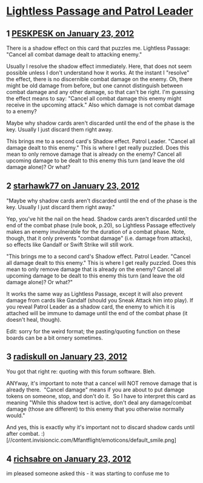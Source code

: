 # [Lightless Passage and Patrol Leader](https://community.fantasyflightgames.com/topic/59384-lightless-passage-and-patrol-leader/)

## 1 [PESKPESK on January 23, 2012](https://community.fantasyflightgames.com/topic/59384-lightless-passage-and-patrol-leader/?do=findComment&comment=583398)

There is a shadow effect on this card that puzzles me. Lightless Passage: "Cancel all combat damage dealt to attacking enemy."

Usually I resolve the shadow effect immediately. Here, that does not seem possible unless I don't understand how it works. At the instant I "resolve" the effect, there is no discernible combat damage on the enemy. Oh, there might be old damage from before, but one cannot distinguish between combat damage and any other damage, so that can't be right. I'm guessing the effect means to say: "Cancel all combat damage this enemy might receive in the upcoming attack." Also which damage is not combat damage to a enemy?

Maybe why shadow cards aren't discarded until the end of the phase is the key. Usually I just discard them right away.

This brings me to a second card's Shadow effect. Patrol Leader. "Cancel all damage dealt to this enemy." This is where I get really puzzled. Does this mean to only remove damage that is already on the enemy? Cancel all upcoming damage to be dealt to this enemy this turn (and leave the old damage alone)? Or what?
 

## 2 [starhawk77 on January 23, 2012](https://community.fantasyflightgames.com/topic/59384-lightless-passage-and-patrol-leader/?do=findComment&comment=583426)

"Maybe why shadow cards aren't discarded until the end of the phase is the key. Usually I just discard them right away."

Yep, you've hit the nail on the head. Shadow cards aren't discarded until the end of the combat phase (rule book, p.20), so Lightless Passage effectively makes an enemy invulnerable for the duration of a combat phase. Note, though, that it only prevents "combat damage" (i.e. damage from attacks), so effects like Gandalf or Swift Strike will still work. 




"This brings me to a second card's Shadow effect. Patrol Leader. "Cancel all damage dealt to this enemy." This is where I get really puzzled. Does this mean to only remove damage that is already on the enemy? Cancel all upcoming damage to be dealt to this enemy this turn (and leave the old damage alone)? Or what?"

It works the same way as Lightless Passage, except it will also prevent damage from cards like Gandalf (should you Sneak Attack him into play). If you reveal Patrol Leader as a shadow card, the enemy to which it is attached will be immune to damage until the end of the combat phase (it doesn't heal, though).

Edit: sorry for the weird format; the pasting/quoting function on these boards can be a bit ornery sometimes.

## 3 [radiskull on January 23, 2012](https://community.fantasyflightgames.com/topic/59384-lightless-passage-and-patrol-leader/?do=findComment&comment=583539)

You got that right re: quoting with this forum software. Bleh.

ANYway, it's important to note that a cancel will NOT remove damage that is already there.  "Cancel damage" means if you are about to put damage tokens on someone, stop, and don't do it.  So I have to interpret this card as meaning "While this shadow text is active, don't deal any damage/combat damage (those are different) to this enemy that you otherwise normally would."

And yes, this is exactly why it's important not to discard shadow cards until after combat. :) [//content.invisioncic.com/Mfantflight/emoticons/default_smile.png]

## 4 [richsabre on January 23, 2012](https://community.fantasyflightgames.com/topic/59384-lightless-passage-and-patrol-leader/?do=findComment&comment=583551)

im pleased someone asked this - it was starting to confuse me to

